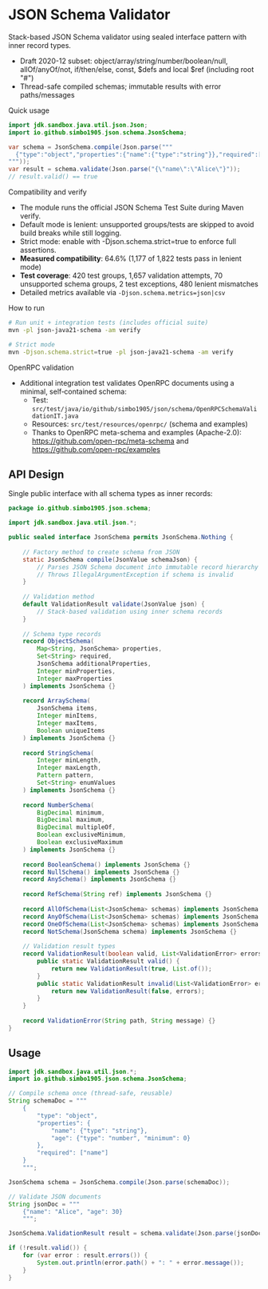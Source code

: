 # JSON Schema Validator

Stack-based JSON Schema validator using sealed interface pattern with inner record types.

- Draft 2020-12 subset: object/array/string/number/boolean/null, allOf/anyOf/not, if/then/else, const, $defs and local $ref (including root "#")
- Thread-safe compiled schemas; immutable results with error paths/messages

Quick usage

```java
import jdk.sandbox.java.util.json.Json;
import io.github.simbo1905.json.schema.JsonSchema;

var schema = JsonSchema.compile(Json.parse("""
  {"type":"object","properties":{"name":{"type":"string"}},"required":["name"]}
"""));
var result = schema.validate(Json.parse("{\"name\":\"Alice\"}"));
// result.valid() == true
```

Compatibility and verify

- The module runs the official JSON Schema Test Suite during Maven verify.
- Default mode is lenient: unsupported groups/tests are skipped to avoid build breaks while still logging.
- Strict mode: enable with -Djson.schema.strict=true to enforce full assertions.
- **Measured compatibility**: 64.6% (1,177 of 1,822 tests pass in lenient mode)
- **Test coverage**: 420 test groups, 1,657 validation attempts, 70 unsupported schema groups, 2 test exceptions, 480 lenient mismatches
- Detailed metrics available via `-Djson.schema.metrics=json|csv`

How to run

```bash
# Run unit + integration tests (includes official suite)
mvn -pl json-java21-schema -am verify

# Strict mode
mvn -Djson.schema.strict=true -pl json-java21-schema -am verify
```

OpenRPC validation

- Additional integration test validates OpenRPC documents using a minimal, self‑contained schema:
  - Test: `src/test/java/io/github/simbo1905/json/schema/OpenRPCSchemaValidationIT.java`
  - Resources: `src/test/resources/openrpc/` (schema and examples)
  - Thanks to OpenRPC meta-schema and examples (Apache-2.0): https://github.com/open-rpc/meta-schema and https://github.com/open-rpc/examples

## API Design

Single public interface with all schema types as inner records:

```java
package io.github.simbo1905.json.schema;

import jdk.sandbox.java.util.json.*;

public sealed interface JsonSchema permits JsonSchema.Nothing {
    
    // Factory method to create schema from JSON
    static JsonSchema compile(JsonValue schemaJson) {
        // Parses JSON Schema document into immutable record hierarchy
        // Throws IllegalArgumentException if schema is invalid
    }
    
    // Validation method
    default ValidationResult validate(JsonValue json) {
        // Stack-based validation using inner schema records
    }
    
    // Schema type records
    record ObjectSchema(
        Map<String, JsonSchema> properties,
        Set<String> required,
        JsonSchema additionalProperties,
        Integer minProperties,
        Integer maxProperties
    ) implements JsonSchema {}
    
    record ArraySchema(
        JsonSchema items,
        Integer minItems,
        Integer maxItems,
        Boolean uniqueItems
    ) implements JsonSchema {}
    
    record StringSchema(
        Integer minLength,
        Integer maxLength,
        Pattern pattern,
        Set<String> enumValues
    ) implements JsonSchema {}
    
    record NumberSchema(
        BigDecimal minimum,
        BigDecimal maximum,
        BigDecimal multipleOf,
        Boolean exclusiveMinimum,
        Boolean exclusiveMaximum
    ) implements JsonSchema {}
    
    record BooleanSchema() implements JsonSchema {}
    record NullSchema() implements JsonSchema {}
    record AnySchema() implements JsonSchema {}
    
    record RefSchema(String ref) implements JsonSchema {}
    
    record AllOfSchema(List<JsonSchema> schemas) implements JsonSchema {}
    record AnyOfSchema(List<JsonSchema> schemas) implements JsonSchema {}
    record OneOfSchema(List<JsonSchema> schemas) implements JsonSchema {}
    record NotSchema(JsonSchema schema) implements JsonSchema {}
    
    // Validation result types
    record ValidationResult(boolean valid, List<ValidationError> errors) {
        public static ValidationResult valid() {
            return new ValidationResult(true, List.of());
        }
        public static ValidationResult invalid(List<ValidationError> errors) {
            return new ValidationResult(false, errors);
        }
    }
    
    record ValidationError(String path, String message) {}
}
```

## Usage

```java
import jdk.sandbox.java.util.json.*;
import io.github.simbo1905.json.schema.JsonSchema;

// Compile schema once (thread-safe, reusable)
String schemaDoc = """
    {
        "type": "object",
        "properties": {
            "name": {"type": "string"},
            "age": {"type": "number", "minimum": 0}
        },
        "required": ["name"]
    }
    """;

JsonSchema schema = JsonSchema.compile(Json.parse(schemaDoc));

// Validate JSON documents
String jsonDoc = """
    {"name": "Alice", "age": 30}
    """;

JsonSchema.ValidationResult result = schema.validate(Json.parse(jsonDoc));

if (!result.valid()) {
    for (var error : result.errors()) {
        System.out.println(error.path() + ": " + error.message());
    }
}
```
